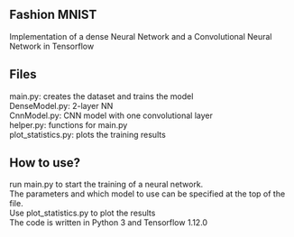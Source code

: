 ## Fashion MNIST
Implementation of a dense Neural Network and a Convolutional Neural Network in Tensorflow

## Files
main.py: creates the dataset and trains the model  
DenseModel.py: 2-layer NN   
CnnModel.py: CNN model with one convolutional layer   
helper.py: functions for main.py   
plot_statistics.py: plots the training results

## How to use?
run main.py to start the training of a neural network.  
The parameters and which model to use can be specified at the top of the file.   
Use plot_statistics.py to plot the results  
The code is written in Python 3 and Tensorflow 1.12.0
